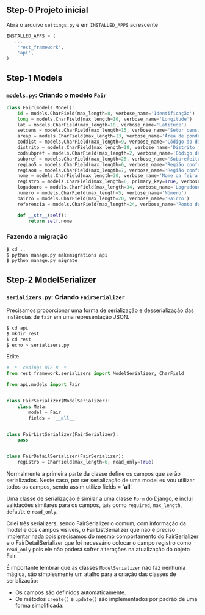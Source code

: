  ## Step-0 Projeto inicial
 
 Abra o arquivo `settings.py` e em `INSTALLED_APPS` acrescente
 
 ```python
 INSTALLED_APPS = (
 	...
     'rest_framework',
     'api',
 )
 ```
 
 ## Step-1 Models
 
 ### `models.py`: Criando o modelo `Fair`
 
 ```python
 class Fair(models.Model):
     id = models.CharField(max_length=8, verbose_name='Identificação')
     long = models.CharField(max_length=10, verbose_name='Longitude')
     lat = models.CharField(max_length=10, verbose_name='Latitude')
     setcens = models.CharField(max_length=15, verbose_name='Setor censitário')
     areap = models.CharField(max_length=13, verbose_name='Área de ponderação')
     coddist = models.CharField(max_length=9, verbose_name='Código do distrito')
     distrito = models.CharField(max_length=18, verbose_name='Distrito municipal')
     codsubpref = models.CharField(max_length=2, verbose_name='Código da subprefeitura')
     subpref = models.CharField(max_length=25, verbose_name='Subprefeitura')
     regiao5 = models.CharField(max_length=6, verbose_name='Região conforme divisão do município em 5 áreas')
     regiao8 = models.CharField(max_length=7, verbose_name='Região conforme divisão do município em 8 áreas')
     nome = models.CharField(max_length=30, verbose_name='Nome da feira livre')
     registro = models.CharField(max_length=6, primary_key=True, verbose_name='Registro da feira livre')
     logadouro = models.CharField(max_length=34, verbose_name='Logradouro')
     numero = models.CharField(max_length=5, verbose_name='Número')
     bairro = models.CharField(max_length=20, verbose_name='Bairro')
     referencia = models.CharField(max_length=24, verbose_name='Ponto de referência')
 
     def __str__(self):
         return self.nome
 ```
 
 ### Fazendo a migração
 
 ```bash
 $ cd ..
 $ python manage.py makemigrations api
 $ python manage.py migrate
 ```
 
 ## Step-2 ModelSerializer
 
 ### `serializers.py`: Criando `FairSerializer`
 
Precisamos proporcionar uma forma de serialização e desserialização das instâncias de `fair` em uma representação JSON.
 
 ```bash
 $ cd api
 $ mkdir rest
 $ cd rest
 $ echo > serializers.py
 ```
 
 Edite
 
 ```python
 # -*- coding: UTF-8 -*-
 from rest_framework.serializers import ModelSerializer, CharField
 
 from api.models import Fair
 
 
 class FairSerializer(ModelSerializer):
     class Meta:
         model = Fair
         fields = '__all__'
 
 
 class FairListSerializer(FairSerializer):
     pass
 
 
 class FairDetailSerializer(FairSerializer):
     registro = CharField(max_length=6, read_only=True)
 ```
 
 Normalmente a primeira parte da classe define os campos que serão serializados. Neste caso, por ser serialização de uma model eu vou utilizar todos os campos, sendo assim utilizo fields = '__all__'.
 
 Uma classe de serialização é similar a uma classe `Form` do Django, e inclui validações similares para os campos, tais como `required`, `max_length`,  `default` e `read_only`.
 
 Criei três serializers, sendo FairSerializer o comum, com informação da model e dos campos visiveis, o FairListSerializer que não é preciso implentar nada pois precisamos do mesmo comportamento do FairSerializer e o FairDetailSerializer que foi necessário colocar o campo registro como `read_only` pois ele não poderá sofrer alterações na atualização do objeto Fair.
 
 É importante lembrar que as classes `ModelSerializer` não faz nenhuma mágica, são simplesmente um atalho para a criação das classes de serialização:
 * Os campos são definidos automaticamente.
 * Os métodos `create()` e `update()` são implementados por padrão de uma forma simplificada.
